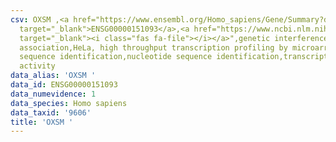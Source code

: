 ```yaml
---
csv: OXSM ,<a href="https://www.ensembl.org/Homo_sapiens/Gene/Summary?db=core;g=ENSG00000151093"
  target="_blank">ENSG00000151093</a>,<a href="https://www.ncbi.nlm.nih.gov/pubmed/28369544"
  target="_blank"><i class="fas fa-file"></i></a>",genetic interference,functional
  association,HeLa, high throughput transcription profiling by microarray,nucleotide
  sequence identification,nucleotide sequence identification,transcriptional regulation,down-regulates
  activity
data_alias: 'OXSM '
data_id: ENSG00000151093
data_numevidence: 1
data_species: Homo sapiens
data_taxid: '9606'
title: 'OXSM '
---
```

